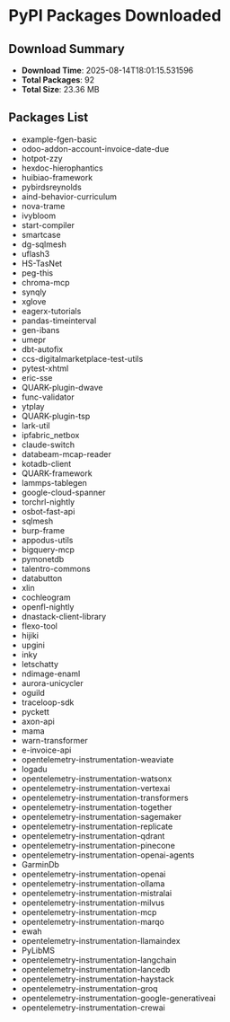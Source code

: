# PyPI Packages Downloaded

## Download Summary
- **Download Time**: 2025-08-14T18:01:15.531596
- **Total Packages**: 92
- **Total Size**: 23.36 MB

## Packages List
- example-fgen-basic
- odoo-addon-account-invoice-date-due
- hotpot-zzy
- hexdoc-hierophantics
- huibiao-framework
- pybirdsreynolds
- aind-behavior-curriculum
- nova-trame
- ivybloom
- start-compiler
- smartcase
- dg-sqlmesh
- uflash3
- HS-TasNet
- peg-this
- chroma-mcp
- synqly
- xglove
- eagerx-tutorials
- pandas-timeinterval
- gen-ibans
- umepr
- dbt-autofix
- ccs-digitalmarketplace-test-utils
- pytest-xhtml
- eric-sse
- QUARK-plugin-dwave
- func-validator
- ytplay
- QUARK-plugin-tsp
- lark-util
- ipfabric_netbox
- claude-switch
- databeam-mcap-reader
- kotadb-client
- QUARK-framework
- lammps-tablegen
- google-cloud-spanner
- torchrl-nightly
- osbot-fast-api
- sqlmesh
- burp-frame
- appodus-utils
- bigquery-mcp
- pymonetdb
- talentro-commons
- databutton
- xlin
- cochleogram
- openfl-nightly
- dnastack-client-library
- flexo-tool
- hijiki
- upgini
- inky
- letschatty
- ndimage-enaml
- aurora-unicycler
- oguild
- traceloop-sdk
- pyckett
- axon-api
- mama
- warn-transformer
- e-invoice-api
- opentelemetry-instrumentation-weaviate
- logadu
- opentelemetry-instrumentation-watsonx
- opentelemetry-instrumentation-vertexai
- opentelemetry-instrumentation-transformers
- opentelemetry-instrumentation-together
- opentelemetry-instrumentation-sagemaker
- opentelemetry-instrumentation-replicate
- opentelemetry-instrumentation-qdrant
- opentelemetry-instrumentation-pinecone
- opentelemetry-instrumentation-openai-agents
- GarminDb
- opentelemetry-instrumentation-openai
- opentelemetry-instrumentation-ollama
- opentelemetry-instrumentation-mistralai
- opentelemetry-instrumentation-milvus
- opentelemetry-instrumentation-mcp
- opentelemetry-instrumentation-marqo
- ewah
- opentelemetry-instrumentation-llamaindex
- PyLibMS
- opentelemetry-instrumentation-langchain
- opentelemetry-instrumentation-lancedb
- opentelemetry-instrumentation-haystack
- opentelemetry-instrumentation-groq
- opentelemetry-instrumentation-google-generativeai
- opentelemetry-instrumentation-crewai

